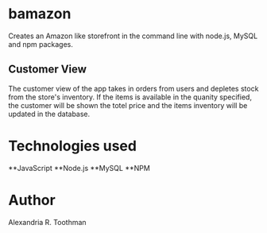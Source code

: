 # bamazon

Creates an Amazon like storefront in the command line with node.js, MySQL and npm packages. 

## Customer View

The customer view of the app takes in orders from users and depletes stock from the store's inventory. If the items is available in the quanity specified, the customer will be shown the totel price and the items inventory will be updated in the database. 



# Technologies used
**JavaScript
**Node.js
**MySQL
**NPM


# Author
Alexandria R. Toothman 

